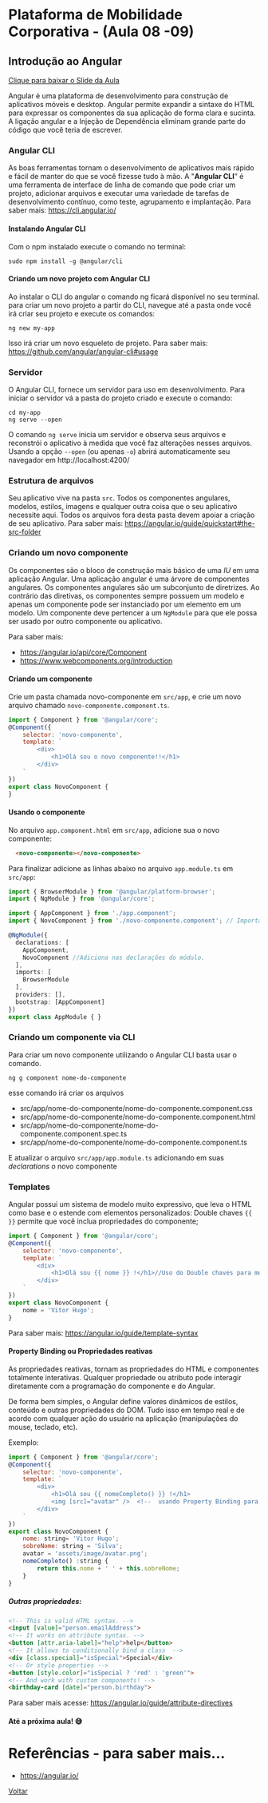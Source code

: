 # Plataforma de Mobilidade Corporativa - (Aula 08 -09)

## Introdução ao Angular

[Clique para baixar o Slide da Aula](https://github.com/meta-sistemas-2017/plataforma-mobilidade/blob/master/Aula-08-09/PLATAFORMA%20DE%20MOBILIDADE%20CORPORATIVA%20-%20Aula%2008%20-%202017.2.pdf)

Angular é uma plataforma de desenvolvimento para construção de aplicativos móveis e desktop. 
Angular permite expandir a sintaxe do HTML para expressar os componentes da sua aplicação de forma clara e sucinta. 
A ligação angular e a Injeção de Dependência eliminam grande parte do código que você teria de escrever.

### Angular CLI

As boas ferramentas tornam o desenvolvimento de aplicativos mais rápido e fácil de manter do que se você fizesse tudo à mão.
A "**Angular CLI**" é uma ferramenta de interface de linha de comando que pode criar um projeto, adicionar arquivos e executar uma variedade de tarefas de desenvolvimento contínuo, como teste, agrupamento e implantação.
Para saber mais: https://cli.angular.io/

#### Instalando Angular CLI

Com o npm instalado execute o comando no terminal:
```shellscript
sudo npm install -g @angular/cli
```

#### Criando um novo projeto com Angular CLI

Ao instalar o CLI do angular o comando ng ficará disponível no seu terminal.
para criar um novo projeto a partir do CLI, navegue até a pasta onde você irá criar seu projeto e execute os comandos:

```shell
ng new my-app
```

Isso irá criar um novo esqueleto de projeto.
Para saber mais: https://github.com/angular/angular-cli#usage

### Servidor

O Angular CLI, fornece um servidor para uso em desenvolvimento.
Para iniciar o servidor vá a pasta do projeto criado e execute o comando:

```shell
cd my-app
ng serve --open
```

O comando `ng serve` inicia um servidor e observa seus arquivos e reconstrói o aplicativo à medida que você faz alterações nesses arquivos.
Usando a opção `--open` (ou apenas `-o`) abrirá automaticamente seu navegador em http://localhost:4200/

### Estrutura de arquivos

Seu aplicativo vive na pasta `src`. Todos os componentes angulares, modelos, estilos, imagens e qualquer outra coisa que o seu aplicativo necessite aqui. 
Todos os arquivos fora desta pasta devem apoiar a criação de seu aplicativo.
Para saber mais: https://angular.io/guide/quickstart#the-src-folder

### Criando um novo componente

Os componentes são o bloco de construção mais básico de uma *IU* em uma aplicação Angular. Uma aplicação angular é uma árvore de componentes angulares. 
Os componentes angulares são um subconjunto de diretrizes. Ao contrário das diretivas, os componentes sempre possuem um modelo e apenas um componente pode ser instanciado por um elemento em um modelo. 
Um componente deve pertencer a um `NgModule` para que ele possa ser usado por outro componente ou aplicativo.

Para saber mais: 
* https://angular.io/api/core/Component
* https://www.webcomponents.org/introduction

#### Criando um componente

Crie um pasta chamada novo-componente em `src/app`, e crie um novo arquivo chamado `novo-componente.component.ts`.

```javascript
import { Component } from '@angular/core';
@Component({
    selector: 'novo-componente',
    template: `
        <div>
            <h1>Olá sou o novo componente!!</h1>
        </div>
    `
})
export class NovoComponent {
}
```
#### Usando o componente
No arquivo `app.component.html`  em `src/app`, adicione sua o novo componente:
```html
  <novo-componente></novo-componente>
```

Para finalizar adicione as linhas abaixo no arquivo `app.module.ts` em `src/app`:
```typescript
import { BrowserModule } from '@angular/platform-browser';
import { NgModule } from '@angular/core';

import { AppComponent } from './app.component';
import { NovoComponent } from './novo-componente.component'; // Importa A classe do Componente

@NgModule({
  declarations: [
    AppComponent,
    NovoComponent //Adiciona nas declarações do módulo.
  ],
  imports: [
    BrowserModule
  ],
  providers: [],
  bootstrap: [AppComponent]
})
export class AppModule { }

```

### Criando um componente via CLI

Para criar um novo componente utilizando o Angular CLI basta usar o comando.
```
ng g component nome-do-componente
```
esse comando irá criar os arquivos
* src/app/nome-do-componente/nome-do-componente.component.css
* src/app/nome-do-componente/nome-do-componente.component.html
* src/app/nome-do-componente/nome-do-componente.component.spec.ts
* src/app/nome-do-componente/nome-do-componente.component.ts

E atualizar o arquivo `src/app/app.module.ts` adicionando em suas *declarations* o novo componente 

### Templates

Angular possui um sistema de modelo muito expressivo, que leva o HTML como base e o estende com elementos personalizados:
Double chaves `{{ }}` permite que você inclua propriedades do componente;

```javascript
import { Component } from '@angular/core';
@Component({
    selector: 'novo-componente',
    template: `
        <div>
            <h1>Olá sou {{ nome }} !</h1>//Uso do Double chaves para mostrar o conteúdo da propriedade nome
        </div>
    `
})
export class NovoComponent {
    nome = 'Vitor Hugo';
}
```
Para saber mais: https://angular.io/guide/template-syntax

####  Property Binding ou Propriedades reativas
As propriedades reativas, tornam as propriedades do HTML e componentes totalmente interativas. Qualquer propriedade ou atributo pode interagir diretamente com a programação do componente e do Angular. 

De forma bem simples, o Angular define valores dinâmicos de estilos, conteúdo e outras propriedades do DOM. Tudo isso em tempo real e de acordo com qualquer ação do usuário na aplicação (manipulações do mouse, teclado, etc).

Exemplo:

```javascript
import { Component } from '@angular/core';
@Component({
    selector: 'novo-componente',
    template: `
        <div>
            <h1>Olá sou {{ nomeCompleto() }} !</h1>  
            <img [src]="avatar" />  <!--  usando Property Binding para a propriedade src  -->
        </div>
    `
})
export class NovoComponent {
    nome: string= 'Vitor Hugo';
    sobreNome: string = 'Silva';
    avatar = 'assets/image/avatar.png';
    nomeCompleto() :string {
        return this.nome + ' ' + this.sobreNome;
    }
}
```
##### Outras propriedades:

```html
<!-- This is valid HTML syntax. -->
<input [value]="person.emailAddress">
<!-- It works on attribute syntax. -->
<button [attr.aria-label]="help">help</button>
<!-- It allows to conditionally bind a class  -->
<div [class.special]="isSpecial">Special</div>
<!-- Or style properties -->
<button [style.color]="isSpecial ? 'red' : 'green'">
<!-- And work with custom components! -->
<birthday-card [date]="person.birthday"> 
```
Para saber mais acesse: https://angular.io/guide/attribute-directives

#### Até a próxima aula! :sweat_smile:

# Referências - para saber mais...
 - https://angular.io/

[Voltar](https://github.com/meta-sistemas-2017/plataforma-mobilidade)